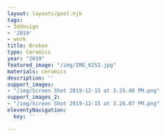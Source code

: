 ```yaml
---
layout: layouts/post.njk
tags:
- 3ddesign
- '2019'
- work
title: Broken
type: Ceramics
year: "2019"
featured_image: "/img/IMG_6252.jpg"
materials: ceramics
description: ''
support_images:
- "/img/Screen Shot 2019-12-15 at 3.25.48 PM.png"
support_images_2:
- "/img/Screen Shot 2019-12-15 at 3.26.07 PM.png"
eleventyNavigation:
  key: ''

---
```

